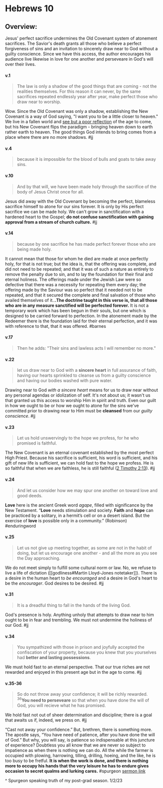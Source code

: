 # Hebrews 10

## Overview:
Jesus' perfect sacrifice undermines the Old Covenant system of atonement sacrifices. The Savior's death grants all those who believe a perfect forgiveness of sins and an invitation to sincerely draw near to God without a guilty conscience. Since we have this access, the author encourages his audience live likewise in love for one another and perseveare in God's will over their lives.


#### v.1
>The law is only a shadow of the good things that are coming - not the realities themselves. For this reason it can never, by the same sacrifices repeated endlessly year after year, make perfect those who draw near to worship.

Wow. Since the Old Covenant was only a shadow, establishing the New Covenant is a way of God saying, "I want you to be a little closer to heaven." We live in a fallen world and [see but a poor reflection](1Cor13#v.12) of the age to come, but his New Covenant flips the paradigm - bringing heaven down to earth rather earth to heaven. The good things God intends to bring comes from a place where there are no more shadows.
#jj 

#### v.4
>because it is impossible for the blood of bulls and goats to take away sins.

#### v.10
>And by that will, we have been made holy through the sacrifice of the body of Jesus Christ once for all.

Jesus did away with the Old Covenant by becoming the perfect, blameless sacrifice himself to atone for our sins forever. It is only by His perfect sacrifice we can be made holy. We can't grow in sanctification with a hardened heart to the Gospel; **do not confuse sanctification with gaining approval from a stream of church culture.**
#jj

#### v.14
>because by one sacrifice he has made perfect forever those who are being made holy.

It cannot mean that those for whom he died are made at once perfectly holy, for that is not true; but the idea is, that the offering was complete, and did not need to be repeated; and that it was of such a nature as entirely to remove the penalty due to sin, and to lay the foundation for their final and eternal holiness. The offerings made under the Jewish Law were so defective that there was a necessity for repeating them every day; the offering made by the Saviour was so perfect that it needed not to be repeated, and that it secured the complete and final salvation of those who availed themselves of it..**.The doctrine taught in this verse is, that all those who are in any measure sanctified will be perfected forever.** It is not a temporary work which has been begun in their souls, but one which is designed to be carried forward to perfection. In the atonement made by the Redeemer there is the foundation laid for their eternal perfection, and it was with reference to that, that it was offered.
#barnes 

#### v.17
>Then he adds: "Their sins and lawless acts I will remember no more."

#### v.22
>let us draw near to God with a **sincere heart** in full assurance of faith, having our hearts sprinkled to cleanse us from a guilty conscience and having our bodies washed with pure water.

Drawing near to God *with a sincere heart* means for us to draw near without any personal agendas or idolization of self. It's not about us; it wasn't us that granted us this access to worship Him in spirit and truth. Even our guilt in how we ought to be or how we ought to atone for the sins we've committed prior to drawing near to Him must be **cleansed** from our *guilty conscience*.
#jj 

#### v.23
>Let us hold unswervingly to the hope we profess, for he who promised is faithful.

The New Covenant is an eternal covenant established by the most perfect High Priest. Because his sacrifice is sufficient, his word is sufficient, and his gift of new life is sufficient, we can hold fast to the hope we profess. He is so faithful that when we are faithless, he is still faithful ([2 Timothy 2:13](2Timothy2#v.11-13)).
#jj 

#### v.24
>And let us consider how we may spur one another on toward love and good deeds.

**Love** here is the ancient Greek word _agape_, filled with significance by the New Testament. “**Love** needs stimulation and society. **Faith** and **hope** can be practiced by a solitary, in a hermit’s cell or on a desert island. But the exercise of **love** is possible only in a community.” (Robinson)
#enduringword 

#### v.25
>Let us not give up meeting together, as some are not in the habit of doing, but let us encourage one another - and all the more as you see the Day approaching.

We do not meet simply to fulfill some cultural norm or law. No, we refuse to live a life of dictation ([[godliness#Martin Lloyd-Jones notetaker]]). There is a desire in the human heart to *be encouraged* and a desire in God's heart to be the *encourager*. God desires to be desired.
#jj


#### v.31
>It is a dreadful thing to fall in the hands of the living God.

God's presence is holy. Anything unholy that attempts to draw near to him ought to be in fear and trembling. We must not undermine the holiness of our God.
#jj

#### v.34
>You sympathized with those in prison and joyfully accepted the confiscation of your property, because you knew that you yourselves had **better and lasting possessions**.

We must hold fast to an eternal perspective. That our true riches are not rewarded and enjoyed in this present age but in the age to come.
#jj 

#### v.35-36
>So do not throw away your confidence; it will be richly rewarded. <sup>36</sup>**You need to perseveare** so that when you have done the will of God, you will recieve what he has promised.

We hold fast not out of sheer determination and discipline; there is a goal that awaits us if, indeed, we press on.
#jj

“Cast not away your confidence.” But, brethren, there is something more. The apostle says, “You have need of patience, after you have done the will of God.” But why, you will say, is patience so indispensable at this juncture of experience? Doubtless you all know that we are never so subject to impatience as when there is nothing we can do. All the while the farmer is occupied with plowing, harrowing, tilling, drilling, hoeing, and the like, he is too busy to be fretful. **It is when the work is done, and there is nothing more to occupy his hands that the very leisure he has to endure gives occasion to secret qualms and lurking cares.**
#spurgeon [sermon link](https://www.spurgeongems.org/sermon/chs1025.pdf)

^ Spurgeon speaking truth of my post-grad season. 1/2/23
